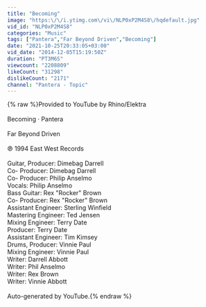```yaml
---
title: "Becoming"
image: "https:\/\/i.ytimg.com\/vi\/NLP0xP2M4S8\/hqdefault.jpg"
vid_id: "NLP0xP2M4S8"
categories: "Music"
tags: ["Pantera","Far Beyond Driven","Becoming"]
date: "2021-10-25T20:33:05+03:00"
vid_date: "2014-12-05T15:19:50Z"
duration: "PT3M6S"
viewcount: "2208809"
likeCount: "31298"
dislikeCount: "2171"
channel: "Pantera - Topic"
---
```

{% raw %}Provided to YouTube by Rhino/Elektra<br /><br />Becoming · Pantera<br /><br />Far Beyond Driven<br /><br />℗ 1994 East West Records<br /><br />Guitar, Producer: Dimebag Darrell<br />Co- Producer: Dimebag Darrell<br />Co- Producer: Philip Anselmo<br />Vocals: Philip Anselmo<br />Bass  Guitar: Rex &quot;Rocker&quot; Brown<br />Co- Producer: Rex &quot;Rocker&quot; Brown<br />Assistant  Engineer: Sterling Winfield<br />Mastering  Engineer: Ted Jensen<br />Mixing  Engineer: Terry Date<br />Producer: Terry Date<br />Assistant  Engineer: Tim Kimsey<br />Drums, Producer: Vinnie Paul<br />Mixing  Engineer: Vinnie Paul<br />Writer: Darrell Abbott<br />Writer: Phil Anselmo<br />Writer: Rex Brown<br />Writer: Vinnie Abbott<br /><br />Auto-generated by YouTube.{% endraw %}
